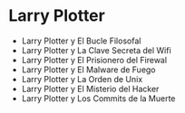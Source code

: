 # Larry Plotter

* Larry Plotter y El Bucle Filosofal
* Larry Plotter y La Clave Secreta del Wifi
* Larry Plotter y El Prisionero del Firewal
* Larry Plotter y El Malware de Fuego
* Larry Plotter y La Orden de Unix
* Larry Plotter y El Misterio del Hacker
* Larry Plotter y Los Commits de la Muerte
